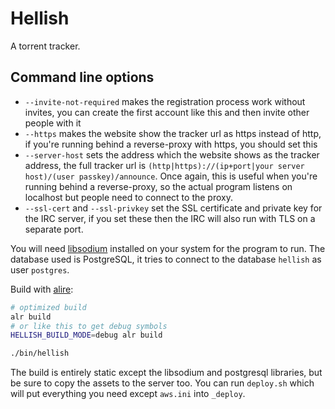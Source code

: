 # Hellish

A torrent tracker.

## Command line options

- `--invite-not-required` makes the registration process work without invites,
  you can create the first account like this and then invite other people with it
- `--https` makes the website show the tracker url as https instead of http,
  if you're running behind a reverse-proxy with https, you should set this
- `--server-host` sets the address which the website shows as the tracker address,
  the full tracker url is `(http|https)://(ip+port|your server host)/(user passkey)/announce`.
  Once again, this is useful when you're running behind a reverse-proxy, so the actual program
  listens on localhost but people need to connect to the proxy.
- `--ssl-cert` and `--ssl-privkey` set the SSL certificate and private key for the IRC server,
  if you set these then the IRC will also run with TLS on a separate port.

You will need [libsodium](https://doc.libsodium.org/) installed on your system for the program to run.
The database used is PostgreSQL, it tries to connect to the database `hellish` as user `postgres`.

Build with [alire](https://github.com/alire-project/alire):

```sh
# optimized build
alr build
# or like this to get debug symbols
HELLISH_BUILD_MODE=debug alr build

./bin/hellish
```

The build is entirely static except the libsodium and postgresql libraries, but be sure to copy
the assets to the server too. You can run `deploy.sh` which will put everything you need except `aws.ini`
into `_deploy`.
